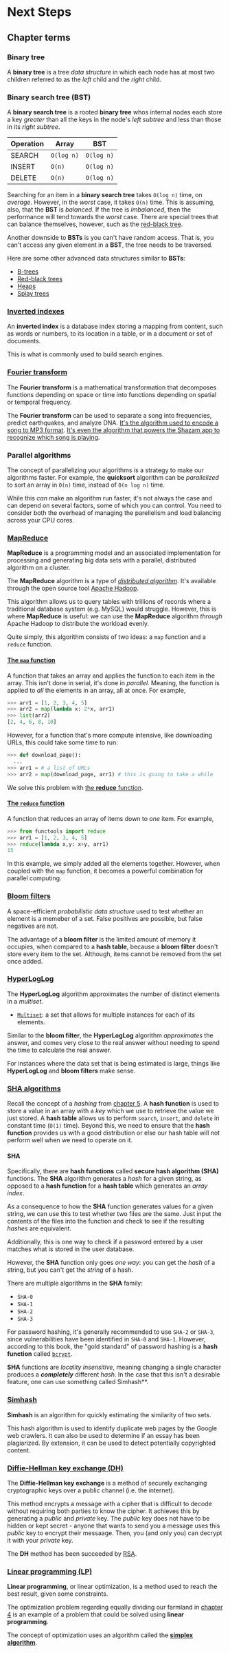# Next Steps

## Chapter terms

### Binary tree

A **binary tree** is a tree *data structure* in which each node has at most two children referred to as the *left* child and the *right* child.

### Binary search tree (BST)

A **binary search tree** is a rooted **binary tree** whos internal nodes each store a key *greater* than all the keys in the node's *left subtree* and less than those in its *right subtree*.

  Operation | Array | BST |
  --- | --- | ---
  SEARCH | `O(log n)` | `O(log n)`
  INSERT | `O(n)` | `O(log n)`
  DELETE | `O(n)` | `O(log n)`

Searching for an item in a **binary search tree** takes `O(log n)` time, on *average*. However, in the *worst* case, it takes `O(n)` time. This is assuming, also, that the **BST** is *balanced*. If the tree is *imbalanced*, then the performance will tend towards the *worst* case. There are special trees that can balance themselves, however, such as the [red-black tree](https://en.wikipedia.org/wiki/Red%E2%80%93black_tree).

Another downside to **BSTs** is you can't have random access. That is, you can't access any given element in a **BST**, the tree needs to be traversed.

Here are some other advanced data structures similar to **BSTs**:  

* [B-trees](https://en.wikipedia.org/wiki/B-tree)
* [Red-black trees](https://en.wikipedia.org/wiki/Red%E2%80%93black_tree)
* [Heaps](https://en.wikipedia.org/wiki/Heap_(data_structure))
* [Splay trees](https://en.wikipedia.org/wiki/Splay_tree)

### [Inverted indexes](https://en.wikipedia.org/wiki/Inverted_index)

An **inverted index** is a database index storing a mapping from content, such as words or numbers, to its location in a table, or in a document or set of documents.

This is what is commonly used to build search engines.

### [Fourier transform](https://en.wikipedia.org/wiki/Fourier_transform)

The **Fourier transform** is a mathematical transformation that decomposes functions depending on space or time into functions depending on spatial or temporal frequency.

The **Fourier transform** can be used to separate a song into frequencies, predict earthquakes, and analyze DNA. [It's the algorithm used to encode a song to MP3 format](https://en.wikipedia.org/wiki/MP3#Encoding_and_decoding). [It's even the algorithm that powers the Shazam app to recognize which song is playing](https://www.toptal.com/algorithms/shazam-it-music-processing-fingerprinting-and-recognition).

### Parallel algorithms

The concept of parallelizing your algorithms is a strategy to make our algorithms faster. For example, the **quicksort** algorithm can be *parallelized* to sort an array in `O(n)` time, instead of `O(n log n)` time.

While this *can* make an algorithm run faster, it's not always the case and can depend on several factors, some of which you can control. You need to consider both the overhead of managing the parellelism and load balancing across your CPU cores.

### [MapReduce](https://en.wikipedia.org/wiki/MapReduce)

**MapReduce** is a programming model and an associated implementation for processing and generating big data sets with a parallel, distributed algorithm on a cluster.

The **MapReduce** algorithm is a type of [*distributed algorithm*](https://en.wikipedia.org/wiki/Distributed_algorithm). It's available through the open source tool [Apache Hadoop](https://hadoop.apache.org/).

This algorithm allows us to query tables with trillions of records where a traditional database system (e.g. MySQL) would struggle. However, this is where **MapReduce** is useful: we can use the **MapReduce** algorithm *through* Apache Hadoop to distribute the workload evenly.

Quite simply, this algorithm consists of two ideas: a `map` function and a `reduce` function.

#### [The `map` function](https://en.wikipedia.org/wiki/Map_(parallel_pattern))

A function that takes an array and applies the function to each item in the array. This isn't done in serial, it's done in *parallel*. Meaning, the function is applied to *all* the elements in an array, all at once. For example,

  ```python
  >>> arr1 = [1, 2, 3, 4, 5]
  >>> arr2 = map(lambda x: 2*x, arr1)
  >>> list(arr2)
  [2, 4, 6, 8, 10]
  ```

However, for a function that's more compute intensive, like downloading URLs, this could take some time to run:

  ```python
  >>> def download_page():
    ...
  >>> arr1 = # a list of URLs
  >>> arr2 = map(download_page, arr1) # this is going to take a while
  ```

We solve this problem with [the **reduce** function](#the-reduce-function).

#### [The `reduce` function](https://en.wikipedia.org/wiki/Reduction_Operator)

A function that reduces an array of items down to *one* item. For example,

  ```python
  >>> from functools import reduce
  >>> arr1 = [1, 2, 3, 4, 5]
  >>> reduce(lambda x,y: x+y, arr1)
  15
  ```

In this example, we simply added all the elements together. However, when coupled with the `map` function, it becomes a powerful combination for parallel computing.

### [Bloom filters](https://en.wikipedia.org/wiki/Bloom_filter)

A space-efficient *probabilistic data structure* used to test whether an element is a memeber of a set. False positives are possible, but false negatives are not.

The advantage of a **bloom filter** is the limited amount of memory it occupies, when compared to a **hash table**, because a **bloom filter** doesn't store every item to the set. Although, items cannot be removed from the set once added.

### [HyperLogLog](https://en.wikipedia.org/wiki/HyperLogLog)

The **HyperLogLog** algorithm approximates the number of distinct elements in a *multiset*.

* [`Multiset`](https://en.wikipedia.org/wiki/Multiset): a set that allows for multiple instances for each of its elements.

Similar to the **bloom filter**, the **HyperLogLog** algorithm *approximates* the answer, and comes very close to the real answer without needing to spend the time to calculate the real answer.

For instances where the data set that is being estimated is large, things like **HyperLogLog** and **bloom filters** make sense.

### [SHA algorithms](https://en.wikipedia.org/wiki/Secure_Hash_Algorithms)

Recall the concept of a *hashing* from [chapter 5](../5_hash-tables/README.md). A **hash function** is used to store a value in an array with a *key* which we use to retrieve the value we just stored. A **hash table** allows us to perform `search`, `insert`, and `delete` in constant time (`O(1)` time). Beyond this, we need to ensure that the **hash function** provides us with a good distribution or else our hash table will not perform well when we need to operate on it.

#### SHA

Specifically, there are **hash functions** called **secure hash algorithm (SHA)** functions. The **SHA** algorithm generates a *hash* for a given string, as opposed to a **hash function** for a **hash table** which generates an *array index*.

As a consequence to how the **SHA** function generates values for a given string, we can use this to test whether two files are the same. Just input the contents of the files into the function and check to see if the resulting *hashes* are equivalent.

Additionally, this is one way to check if a password entered by a user matches what is stored in the user database.

However, the **SHA** function only goes *one way*: you can get the *hash* of a string, but you can't get the *string* of a hash.

There are multiple algorithms in the **SHA** family:

* `SHA-0`
* `SHA-1`
* `SHA-2`
* `SHA-3`

For password hashing, it's generally recommended to use `SHA-2` or `SHA-3`, since vulnerabilities have been identified in `SHA-0` and `SHA-1`. However, according to this book, the "gold standard" of password hashing is a **hash function** called [`bcrypt`](https://en.wikipedia.org/wiki/Bcrypt).

**SHA** functions are *locality insensitive*, meaning changing a single character produces a ***completely*** different *hash*. In the case that this isn't a desirable feature, one can use something called Simhash**.

### [Simhash](https://en.wikipedia.org/wiki/SimHash)

**Simhash** is an algorithm for quickly estimating the similarity of two sets.

This hash algorithm is used to identify duplicate web pages by the Google web crawlers. It can also be used to determine if an essay has been plagiarized. By extension, it can be used to detect potentially copyrighted content.

### [Diffie-Hellman key exchange (DH)](https://en.wikipedia.org/wiki/Diffie%E2%80%93Hellman_key_exchange)

The **Diffie-Hellman key exchange** is a method of securely exchanging cryptographic keys over a public channel (i.e. the internet).

This method encrypts a message with a cipher that is difficult to decode without requiring both parties to know the cipher. It achieves this by generating a *public* and *private* key. The *public* key does not have to be hidden or kept secret - anyone that wants to send you a message uses this *public* key to encrypt their messaage. Then, you (and only you) can decrypt it with your *private* key.

The **DH** method has been succeeded by [RSA](https://en.wikipedia.org/wiki/RSA_(cryptosystem)).

### [Linear programming (LP)](https://en.wikipedia.org/wiki/Linear_programming)

**Linear programming**, or linear optimization, is a method used to reach the best result, given some constraints.

The optimization problem regarding equally dividing our farmland in [chapter 4](../4_quicksort/README.md) is an example of a problem that could be solved using **linear programming**.

The concept of optimization uses an algorithm called the [**simplex algorithm**](https://en.wikipedia.org/wiki/Simplex_algorithm).
